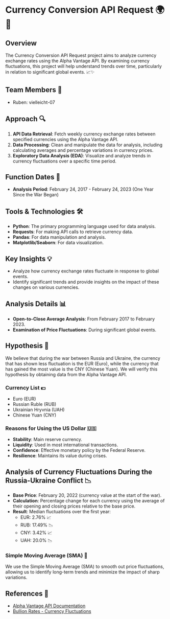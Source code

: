 # Currency Conversion API Request 🌍💱

## Overview
The Currency Conversion API Request project aims to analyze currency exchange rates using the Alpha Vantage API. By examining currency fluctuations, this project will help understand trends over time, particularly in relation to significant global events. 📈✨

## Team Members 👥
- Ruben: vielleicht-07

## Approach 🔍
1. **API Data Retrieval**: Fetch weekly currency exchange rates between specified currencies using the Alpha Vantage API.
2. **Data Processing**: Clean and manipulate the data for analysis, including calculating averages and percentage variations in currency prices.
3. **Exploratory Data Analysis (EDA)**: Visualize and analyze trends in currency fluctuations over a specific time period.

## Function Dates 📅
- **Analysis Period**: February 24, 2017 - February 24, 2023 (One Year Since the War Began)

## Tools & Technologies 🛠️
- **Python**: The primary programming language used for data analysis.
- **Requests**: For making API calls to retrieve currency data.
- **Pandas**: For data manipulation and analysis.
- **Matplotlib/Seaborn**: For data visualization.

## Key Insights 💡
- Analyze how currency exchange rates fluctuate in response to global events.
- Identify significant trends and provide insights on the impact of these changes on various currencies.

## Analysis Details 📊
- **Open-to-Close Average Analysis**: From February 2017 to February 2023.
- **Examination of Price Fluctuations**: During significant global events.

## Hypothesis 🤔
We believe that during the war between Russia and Ukraine, the currency that has shown less fluctuation is the EUR (Euro), while the currency that has gained the most value is the CNY (Chinese Yuan). We will verify this hypothesis by obtaining data from the Alpha Vantage API.

### Currency List 💵
- Euro (EUR)
- Russian Ruble (RUB)
- Ukrainian Hryvnia (UAH)
- Chinese Yuan (CNY)

### Reasons for Using the US Dollar 🇺🇸
- **Stability**: Main reserve currency.
- **Liquidity**: Used in most international transactions.
- **Confidence**: Effective monetary policy by the Federal Reserve.
- **Resilience**: Maintains its value during crises.

## Analysis of Currency Fluctuations During the Russia-Ukraine Conflict 📉
- **Base Price**: February 20, 2022 (currency value at the start of the war).
- **Calculation**: Percentage change for each currency using the average of their opening and closing prices relative to the base price.
- **Result**: Median fluctuations over the first year:
  - EUR: 2.76% 📈
  - RUB: 17.49% 📉
  - CNY: 3.42% 📈
  - UAH: 20.0% 📉

### Simple Moving Average (SMA) 📏
We use the Simple Moving Average (SMA) to smooth out price fluctuations, allowing us to identify long-term trends and minimize the impact of sharp variations.


## References 🔗
- [Alpha Vantage API Documentation](https://www.alphavantage.co/documentation/)
- [Bullion Rates - Currency Fluctuations](https://www.bullion-rates.com)
